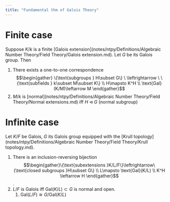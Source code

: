 ```yaml
---
title: "Fundamental thm of Galois Theory"
---
```


# Finite case
Suppose $K/k$ is a finite [Galois extension](notes/ntpy/Definitions/Algebraic Number Theory/Field Theory/Galois extension.md). Let $G$ be its Galois group. Then 
1. There exists a one-to-one correspondence $$\begin{gather} \{\text{subgroups } H\subset G\} \ \leftrightarrow \ \{\text{subfields } k\subset M\subset K\} \\ H\mapsto K^H \\ \text{Gal}(K/M)\leftarrow M \end{gather}$$
2. $M/k$ is [normal](notes/ntpy/Definitions/Algebraic Number Theory/Field Theory/Normal extensions.md) iff $H\triangleleft G$ (normal subgroup)

# Infinite case
Let $K/F$ be Galois, $G$ its Galois group equipped with the [Krull topology](notes/ntpy/Definitions/Algebraic Number Theory/Field Theory/Krull topology.md).

1. There is an inclusion-reversing bijection $$\begin{gather}\{\text{subextensions }K/L/F\}\leftrightarrow\{\text{closed subgroups }H\subset G\} \\ L\mapsto \text{Gal}(K/L) \\ K^H \leftarrow H \end{gather}$$.
2. $L/F$ is Galois iff $\text{Gal}(K/L)\subset G$ is normal and open.
	1. $\text{Gal}(L/F)\cong G/\text{Gal}(K/L)$
